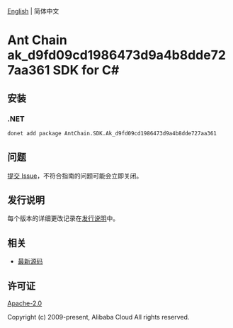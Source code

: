 [English](README.md) | 简体中文

# Ant Chain ak_d9fd09cd1986473d9a4b8dde727aa361 SDK for C#

## 安装

### .NET

```bash
donet add package AntChain.SDK.Ak_d9fd09cd1986473d9a4b8dde727aa361
```

## 问题

[提交 Issue](https://github.com/alipay/antchain-openapi-prod-sdk/issues/new)，不符合指南的问题可能会立即关闭。

## 发行说明

每个版本的详细更改记录在[发行说明](./ChangeLog.txt)中。

## 相关

* [最新源码](https://github.com/antchain-openapi-prod-sdk)

## 许可证

[Apache-2.0](http://www.apache.org/licenses/LICENSE-2.0)

Copyright (c) 2009-present, Alibaba Cloud All rights reserved.
